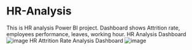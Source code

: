 # HR-Analysis
This is HR analysis Power BI project. Dashboard shows Attrition rate, employees performance, leaves, working hour.
HR Analysis Dashboard
![image](https://user-images.githubusercontent.com/129850080/232847396-709bea1f-6da4-46d9-b4d5-6fc1bfc9eb64.png)
HR Attrition Rate Analysis Dashboard
![image](https://user-images.githubusercontent.com/129850080/232848597-0a065a83-358a-4273-8526-5cd8516bcbd6.png)
